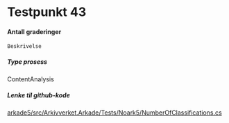 # Testpunkt 43
#### Antall graderinger

```
Beskrivelse
```

##### Type prosess
ContentAnalysis

##### Lenke til github-kode
[arkade5/src/Arkivverket.Arkade/Tests/Noark5/NumberOfClassifications.cs](https://github.com/arkivverket/arkade5/blob/master/src/Arkivverket.Arkade/Tests/Noark5/NumberOfClassifications.cs)